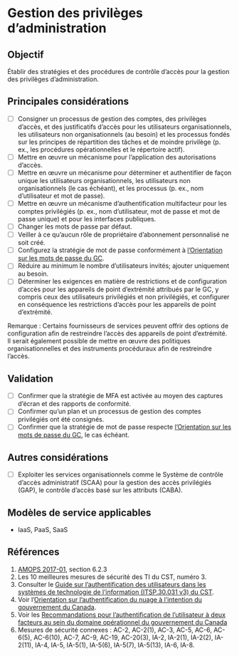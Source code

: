 # Gestion des privilèges d’administration

## Objectif

Établir des stratégies et des procédures de contrôle d’accès pour la gestion des privilèges d’administration.

## Principales considérations

* [ ] Consigner un processus de gestion des comptes, des privilèges d’accès, et des justificatifs d’accès pour les utilisateurs organisationnels, les utilisateurs non organisationnels (au besoin) et les processus fondés sur les principes de répartition des tâches et de moindre privilège (p. ex., les procédures opérationnelles et le répertoire actif).
* [ ] Mettre en œuvre un mécanisme pour l’application des autorisations d’accès.
* [ ] Mettre en œuvre un mécanisme pour déterminer et authentifier de façon unique les utilisateurs organisationnels, les utilisateurs non organisationnels (le cas échéant), et les processus (p. ex., nom d’utilisateur et mot de passe).
* [ ] Mettre en œuvre un mécanisme d’authentification multifacteur pour les comptes privilégiés (p. ex., nom d’utilisateur, mot de passe et mot de passe unique) et pour les interfaces publiques.
* [ ] Changer les mots de passe par défaut.
* [ ] Veiller à ce qu’aucun rôle de propriétaire d’abonnement personnalisé ne soit créé.
* [ ] Configurez la stratégie de mot de passe conformément à [l’Orientation sur les mots de passe du GC](https://www.canada.ca/fr/gouvernement/systeme/gouvernement-numerique/orientation-sur-mots-passe.html).
* [ ] Réduire au minimum le nombre d’utilisateurs invités; ajouter uniquement au besoin.
* [ ] Déterminer les exigences en matière de restrictions et de configuration d’accès pour les appareils de point d’extrémité attribués par le GC, y compris ceux des utilisateurs privilégiés et non privilégiés, et configurer en conséquence les restrictions d’accès pour les appareils de point d’extrémité.

Remarque : Certains fournisseurs de services peuvent offrir des options de configuration afin de restreindre l’accès des appareils de point d’extrémité. Il serait également possible de mettre en œuvre des politiques organisationnelles et des instruments procéduraux afin de restreindre l’accès.

## Validation

* [ ] Confirmer que la stratégie de MFA est activée au moyen des captures d’écran et des rapports de conformité.
* [ ] Confirmer qu’un plan et un processus de gestion des comptes privilégiés ont été consignés.
* [ ] Confirmer que la stratégie de mot de passe respecte [l’Orientation sur les mots de passe du GC](https://www.canada.ca/fr/gouvernement/systeme/gouvernement-numerique/orientation-sur-mots-passe.html), le cas échéant.

## Autres considérations

* [ ] Exploiter les services organisationnels comme le Système de contrôle d’accès administratif (SCAA) pour la gestion des accès privilégiés (GAP), le contrôle d’accès basé sur les attributs (CABA).

## Modèles de service applicables

* IaaS, PaaS, SaaS

## Références

1. [AMOPS 2017-01](https://www.canada.ca/fr/gouvernement/systeme/gouvernement-numerique/technologiques-modernes-nouveaux/orientation-utilisation-securisee-services-commerciaux-informatique-nuage-amops.html), section 6.2.3
2. Les 10 meilleures mesures de sécurité des TI du CST, numéro 3.
3. Consulter le [Guide sur l’authentification des utilisateurs dans les systèmes de technologie de l’information (ITSP.30.031 v3) du CST](https://cyber.gc.ca/fr/orientation/guide-sur-lauthentification-des-utilisateurs-dans-les-systemes-de-technologie-de).
4. Voir l’[Orientation sur l’authentification du nuage à l’intention du gouvernement du Canada](https://intranet.canada.ca/wg-tg/cagc-angc-fra.asp).
5. Voir les [Recommandations pour l’authentification de l’utilisateur à deux facteurs au sein du domaine opérationnel du gouvernement du Canada](https://intranet.canada.ca/wg-tg/rtua-rafu-fra.asp)
6. Mesures de sécurité connexes : AC-2, AC-2(1), AC-3, AC-5, AC-6, AC-6(5), AC-6(10), AC-7, AC-9, AC-19, AC-20(3), IA-2, IA-2(1), IA-2(2), IA-2(11), IA-4, IA-5, IA-5(1), IA-5(6), IA-5(7), IA-5(13), IA-6, IA-8.
